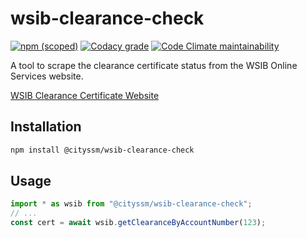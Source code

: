 # wsib-clearance-check

[![npm (scoped)](https://img.shields.io/npm/v/@cityssm/wsib-clearance-check)](https://www.npmjs.com/package/@cityssm/wsib-clearance-check) [![Codacy grade](https://img.shields.io/codacy/grade/ac5c43ebb90748bc86dbb3f1fbaff970)](https://app.codacy.com/gh/cityssm/wsib-clearance-check/dashboard) [![Code Climate maintainability](https://img.shields.io/codeclimate/maintainability/cityssm/wsib-clearance-check)](https://codeclimate.com/github/cityssm/wsib-clearance-check)

A tool to scrape the clearance certificate status from the WSIB Online Services website.

[WSIB Clearance Certificate Website](https://onlineservices.wsib.on.ca/EClearanceWeb/eclearance/start)

## Installation

```bash
npm install @cityssm/wsib-clearance-check
```

## Usage

```javascript
import * as wsib from "@cityssm/wsib-clearance-check";
// ...
const cert = await wsib.getClearanceByAccountNumber(123);
```
